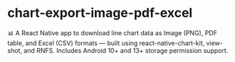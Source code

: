 # chart-export-image-pdf-excel
📊 A React Native app to download line chart data as Image (PNG), PDF table, and Excel (CSV) formats — built using react-native-chart-kit, view-shot, and RNFS. Includes Android 10+ and 13+ storage permission support.
